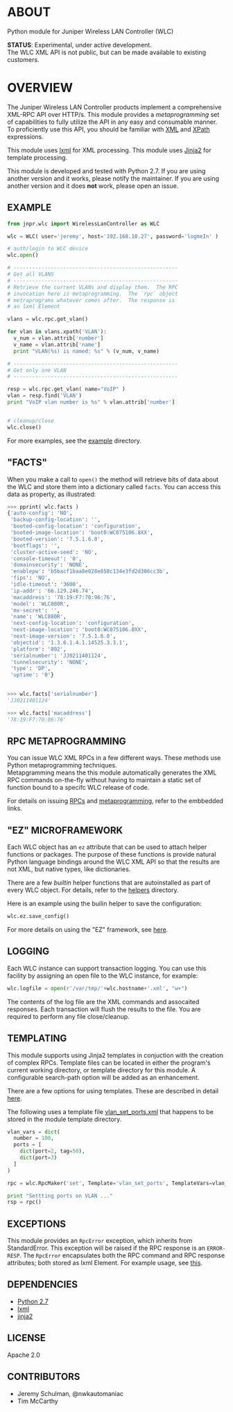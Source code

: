 # ABOUT

  Python module for Juniper Wireless LAN Controller (WLC)

**STATUS**: Experimental, under active development.  
The WLC XML API is not public, but can be made available to existing customers.

# OVERVIEW

  The Juniper Wireless LAN Controller products implement a comprehensive XML-RPC API over HTTP/s.  This module provides a *metaprogramming* set of capabilities to fully utilize the API in any easy and consumable manner.  To proficiently use this API, you should be familiar with [XML](http://www.w3schools.com/xml/) and [XPath](http://www.w3schools.com/xpath/) expressions.  
  
This module uses [lxml](http://lxml.de/index.html) for XML processing.  This module uses [Jinja2](http://jinja.pocoo.org/docs) for template processing.

  
This module is developed and tested with Python 2.7.  If you are using another version and it works, please notify the maintainer.  If you are using another version and it does **not** work, please open an issue.

## EXAMPLE

````python
from jnpr.wlc import WirelessLanController as WLC

wlc = WLC( user='jeremy', host='192.168.10.27', password='logmeIn' )

# auth/login to WLC device
wlc.open()

# -----------------------------------------------------
# Get all VLANS
# -----------------------------------------------------
# Retrieve the current VLANs and display them.  The RPC
# invocation here is metaprogramming.  The `rpc` object
# metraprograms whatever comes after.  The response is 
# an lxml Element

vlans = wlc.rpc.get_vlan()

for vlan in vlans.xpath('VLAN'):
  v_num = vlan.attrib['number']
  v_name = vlan.attrib['name']
  print "VLAN(%s) is named: %s" % (v_num, v_name)

# -----------------------------------------------------
# Get only one VLAN
# -----------------------------------------------------

resp = wlc.rpc.get_vlan( name="VoIP" )
vlan = resp.find('VLAN')
print "VoIP vlan number is %s" % vlan.attrib['number']


# cleanup/close
wlc.close()
````
  For more examples, see the [example](https://github.com/jeremyschulman/py-jnprwlc/tree/master/examples) directory.
  
## "FACTS"

  When you make a call to `open()` the method will retrieve bits of data about the WLC and store them
  into a dictionary called `facts`.  You can access this data as property, as illustrated:

````python
>>> pprint( wlc.facts )
{'auto-config': 'NO',
 'backup-config-location': '',
 'booted-config-location': 'configuration',
 'booted-image-location': 'boot0:WC075106.8XX',
 'booted-version': '7.5.1.6.0',
 'bootflags': '',
 'cluster-active-seed': 'NO',
 'console-timeout': '0',
 'domainsecurity': 'NONE',
 'enablepw': 'b5bacf1baa8e028e858c134e3fd2d306cc3b',
 'fips': 'NO',
 'idle-timeout': '3600',
 'ip-addr': '66.129.246.74',
 'macaddress': '78:19:F7:70:96:76',
 'model': 'WLC880R',
 'mx-secret': '',
 'name': 'WLC880R',
 'next-config-location': 'configuration',
 'next-image-location': 'boot0:WC075106.8XX',
 'next-image-version': '7.5.1.6.0',
 'objectid': '1.3.6.1.4.1.14525.3.3.1',
 'platform': '802',
 'serialnumber': 'JJ0211401124',
 'tunnelsecurity': 'NONE',
 'type': 'DP',
 'uptime': '0'}
 

>>> wlc.facts['serialnumber']
'JJ0211401124'

>>> wlc.facts['macaddress']
'78:19:F7:70:96:76'

````

## RPC METAPROGRAMMING

You can issue WLC XML RPCs in a few different ways.  These methods use Python metaprogramming techniques.  
Metapgramming means the this module automatically generates the XML RPC commands on-the-fly without
having to maintain a static set of function bound to a specifc WLC release of code.

For details on issuing [RPCs](docs/wlc_class.md) and [metaprogramming](docs/metaprogramming.md), refer to the embbedded links.  

## "EZ" MICROFRAMEWORK

Each WLC object has an `ez` attribute that can be used to attach helper functions or packages.  The purpose of these functions is provide natural Python language bindings around the WLC XML API so that the results are not XML, but native types, like dictionaries.

There are a few _builtin_ helper functions that are autoinstalled as part of every WLC object.  For details, refer to the [helpers](lib/jnprwlc/helpers) directory.

Here is an example using the builin helper to save the configuration:
````python
wlc.ez.save_config()
````

For more details on using the "EZ" framework, see [here](docs/ez_framework.md).
## LOGGING

Each WLC instance can support transaction logging.  You can use this facility by assigning an open file to the WLC instance, for example:
````python
wlc.logfile = open(r'/var/tmp/'+wlc.hostname+'.xml', "w+")
````
The contents of the log file are the XML commands and assocaited responses.  Each transaction will flush the results to the file.  You are required to perform any file close/cleanup.

## TEMPLATING

This module supports using Jinja2 templates in conjuction with the creation of complex RPCs.  Template files can be located in either the program's current working directory, or template directory for this module.  A configurable search-path option will be added as an enhancement. 

There are a few options for using templates.  These are described in detail [here]().

The following uses a template file [vlan_set_ports.xml](https://github.com/jeremyschulman/py-jnprwlc/blob/master/lib/jnprwlc/templates/vlan_set_ports.xml) that happens to be stored in the module template directory.
````python
vlan_vars = dict(
  number = 100,
  ports = [
    dict(port=2, tag=50),
    dict(port=3)
  ]
)

rpc = wlc.RpcMaker('set', Template='vlan_set_ports', TemplateVars=vlan_vars )

print "Settting ports on VLAN ..."
rsp = rpc()
````


## EXCEPTIONS

  This module provides an `RpcError` exception, which inherits from StandardError.  This exception will be raised if the RPC response is an `ERROR-RESP`.
  The `RpcError` encapsulates both the RPC command and RPC response attributes; both stored as lxml Element.  For 
  example usage, see [this](https://github.com/jeremyschulman/py-jnprwlc/blob/master/examples/try_except.py).
  
  
## DEPENDENCIES

  * [Python 2.7](http://www.python.org/)
  * [lxml](http://lxml.de/index.html)
  * [jinja2](http://jinja.pocoo.org/docs)

## LICENSE
  Apache 2.0

## CONTRIBUTORS

  * Jeremy Schulman, @nwkautomaniac
  * Tim McCarthy
